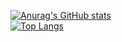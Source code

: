 [![Anurag's GitHub stats](https://github-readme-stats.vercel.app/api?username=TimoRiegebauer&show_icons=true&theme=tokyonight)](https://github.com/anuraghazra/github-readme-stats)
<br>
[![Top Langs](https://github-readme-stats.vercel.app/api/top-langs/?username=TimoRiegebauer&layout=compact)](https://github.com/anuraghazra/github-readme-stats)
